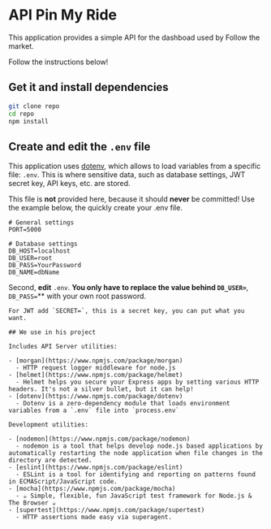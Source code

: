 # API Pin My Ride

This application provides a simple API for the dashboad used by Follow the market.

Follow the instructions below!

## Get it and install dependencies

```sh
git clone repo
cd repo
npm install
```

## Create and edit the `.env` file

This application uses [dotenv](https://www.npmjs.com/package/dotenv), which allows to load variables from a specific file: `.env`. This is where sensitive data, such as database settings, JWT secret key, API keys, etc. are stored.

This file is **not** provided here, because it should **never** be committed! Use the example below, the quickly create your .env file.

```
# General settings
PORT=5000

# Database settings
DB_HOST=localhost
DB_USER=root
DB_PASS=YourPassword
DB_NAME=dbName
```

Second, **edit** `.env`. **You only have to replace the value behind `DB_USER=`**, `DB_PASS=`\*\* with your own root password.

```
For JWT add `SECRET=`, this is a secret key, you can put what you want.

## We use in his project

Includes API Server utilities:

- [morgan](https://www.npmjs.com/package/morgan)
  - HTTP request logger middleware for node.js
- [helmet](https://www.npmjs.com/package/helmet)
  - Helmet helps you secure your Express apps by setting various HTTP headers. It's not a silver bullet, but it can help!
- [dotenv](https://www.npmjs.com/package/dotenv)
  - Dotenv is a zero-dependency module that loads environment variables from a `.env` file into `process.env`

Development utilities:

- [nodemon](https://www.npmjs.com/package/nodemon)
  - nodemon is a tool that helps develop node.js based applications by automatically restarting the node application when file changes in the directory are detected.
- [eslint](https://www.npmjs.com/package/eslint)
  - ESLint is a tool for identifying and reporting on patterns found in ECMAScript/JavaScript code.
- [mocha](https://www.npmjs.com/package/mocha)
  - ☕️ Simple, flexible, fun JavaScript test framework for Node.js & The Browser ☕️
- [supertest](https://www.npmjs.com/package/supertest)
  - HTTP assertions made easy via superagent.
```
